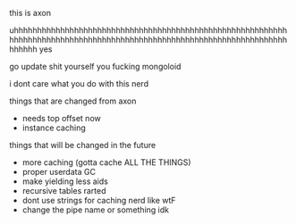 this is axon

uhhhhhhhhhhhhhhhhhhhhhhhhhhhhhhhhhhhhhhhhhhhhhhhhhhhhhhhhhhhhhhhhhhhhhhhhhhhhhhhhhhhhhhhhhhhhhhhhhhhhhhhhhhhhhhhhhhhhhhhhhhhhh
yes

go update shit yourself you fucking mongoloid

i dont care what you do with this nerd

things that are changed from axon
- needs top offset now 
- instance caching

things that will be changed in the future
- more caching (gotta cache ALL THE THINGS)
- proper userdata GC
- make yielding less aids
- recursive tables rarted
- dont use strings for caching nerd like wtF
- change the pipe name or something idk
